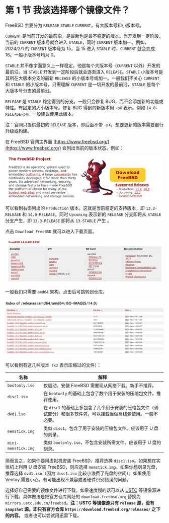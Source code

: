 # 第 1 节  我该选择哪个镜像文件？

FreeBSD 主要分为 `RELEASE` `STABLE` `CURRENT`，有大版本号和小版本号。

`CURRENT` 是当前开发的最前沿，是最新也是最不稳定的版本。当开发到一定阶段，当前的 `CURRENT` 版本号就会进入 `STABLE`，同时 `CURRENT` 版本加一。例如，2024/2/1 的 `CURRENT` 版本号为 15，当 15 进入 `STABLE` 时，`CURRENT` 就会变成 16。一般小版本号均为 0。

`STABLE` 并不像字面意义上一样稳定。他是每个大版本号（`CURRENT` 以外）开发的最前沿。当 `STABLE` 开发到一定阶段后就会逐渐进入 `RELEASE`。`STABLE` 小版本号是其所在大版本分支的最新 `RELEASE` 的小版本号或加一。一般我们不关心 `CURRENT` 和 `STABLE` 的小版本号，只需理解 `CURRENT` 是一切开发的最前沿，`STABLE` 是每个大版本号分支的最前沿。

`RELEASE` 是 `STABLE` 稳定得到的分支。一般只会修复 BUG，而不会添加新的功能或特性。有固定的大小版本号。修复 BUG 得到的新版本用 `-pX` 表示。例如 `14.0-RELEASE-p4`。一般建议使用此版本。

注：官网只提供最初的 `RELEASE` 版本，即后面不带 `-pX`。想要更新的版本需要自行升级或构建。

在 FreeBSD 官网主界面 [https://www.freebsd.org/](https://www.freebsd.org/) 会列出当前的版本状态。例如：

![官网页面](./assests/official-website.png)

可以看到右面列出的 `Production` 版本。这就是当前稳定的支持版本，即 `13.2-RELEASE` 和 `14.0-RELEASE`。同时 `Upcoming` 表示新的 `RELEASE` 分支即将从 `STABLE` 分支产生，即 `13.3-RELEASE` 即将从 `13-STABLE` 产生 。

点击 `Download FreeBSD` 就可以进入下载页面。

![下载页面](./assests/downloads.png)

一般我们只需要 `amd64` 架构。点击后可跳转到仓库。

![仓库页面](./assests/images.png)

可以看到有这几种版本（`xz` 表示压缩过的文件）：

| 名称 | 解释 |
| --- | --- |
| `bootonly.iso` | 仅启动。安装 FreeBSD 需要现从网络下载。新手不推荐。 |
| `disc1.iso` | 在 `bootonly` 的基础上包含了数个用于安装的压缩包文件。推荐使用。 |
| `dvd1.iso` | 在 `disc1` 的基础上多包含了几个用于安装的压缩包文件（调试部分）和很多软件包，可以挂载当做离线源使用。一般不必要。 |
| `memstick.img` | 类似 `disc1`，包含了用于安装的压缩包文件。应该用于 U 盘的刻录。 |
| `mini-memstick.img` | 类似 `bootonly.iso`，不包含安装所需文件。应该用于 U 盘的刻录。 |

简而言之，如果你要用虚拟机安装 FreeBSD，推荐选择 `disc1.iso`。如果想在实体机上利用 U 盘安装 FreeBSD，则应选择 `memstick.img`。如果你想刻录光盘，推荐选择 `dvd1.iso`（因为 `disc1.iso` 比较小浪费了光盘的空间）。如果使用 Ventoy 需要小心，有可能出现不兼容或者硬件识别错误的问题。

选择好自己需要的镜像文件进行下载。如果速度慢的话可以从 [USTC](https://mirrors.ustc.edu.cn/) 等镜像源进行下载。具体做法是把官方仓库网址的 `download.freebsd.org` 替换为 `mirrors.ustc.edu.cn/freebsd`。**注：USTC 等镜像源只有 `release` 源，没有 `snapshot` 源。即只有官方仓库 `https://download.freebsd.org/releases/` 之下的内容。** 或者也可以尝试用迅雷下载。
